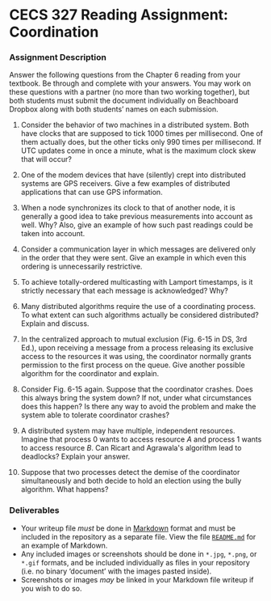 # CECS 327 Reading Assignment: Coordination

### Assignment Description

Answer the following questions from the Chapter 6 reading from your textbook. Be through and complete with your answers. You may work on these questions with a partner (no more than two working together), but both students must submit the document individually on Beachboard Dropbox along with both students’ names on each submission.

1. Consider the behavior of two machines in a distributed system. Both have clocks that are supposed to tick 1000 times per millisecond. One of them actually does, but the other ticks only 990 times per millisecond. If UTC updates come in once a minute, what is the maximum clock skew that will occur?

2. One of the modem devices that have (silently) crept into distributed systems are GPS receivers. Give a few examples of distributed applications that can use GPS information.

3. When a node synchronizes its clock to that of another node, it is generally a good idea to take previous measurements into account as well. Why? Also, give an example of how such past readings could be taken into account.

4. Consider a communication layer in which messages are delivered only in the order that they were sent. Give an example in which even this ordering is unnecessarily restrictive.

5. To achieve totally-ordered multicasting with Lamport timestamps, is it strictly necessary that each message is acknowledged? Why?

6. Many distributed algorithms require the use of a coordinating process. To what extent can such algorithms actually be considered distributed? Explain and discuss.

7. In the centralized approach to mutual exclusion (Fig. 6-15 in DS, 3rd Ed.), upon receiving a message from a process releasing its exclusive access to the resources it was using, the coordinator normally grants permission to the first process on the queue. Give another possible algorithm for the coordinator and explain.

8. Consider Fig. 6-15 again. Suppose that the coordinator crashes. Does this always bring the system down? If not, under what circumstances does this happen? Is there any way to avoid the problem and make the system able to tolerate coordinator crashes?

9. A distributed system may have multiple, independent resources. Imagine that process $0$ wants to access resource $A$ and process $1$ wants to access resource $B$. Can Ricart and Agrawala's algorithm lead to deadlocks? Explain your answer.

10. Suppose that two processes detect the demise of the coordinator simultaneously and both decide to hold an election using the bully algorithm. What happens?


### Deliverables

* Your writeup file *must* be done in [Markdown](https://docs.github.com/en/get-started/writing-on-github/getting-started-with-writing-and-formatting-on-github/basic-writing-and-formatting-syntax) format and must be included in the repository as a separate file. View the file [`README.md`](README.md?plain=1) for an example of Markdown.
* Any included images or screenshots should be done in `*.jpg`, `*.png`, or `*.gif` formats, and be included individually as files in your repository (i.e. no binary ‘document’ with the images pasted inside).
* Screenshots or images *may* be linked in your Markdown file writeup if you wish to do so.
